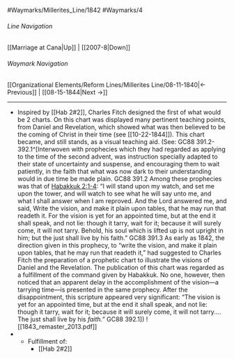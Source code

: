 #Waymarks/Millerites_Line/1842
#Waymarks/4
###### Line Navigation
[[Marriage at Cana|Up]] | [[2007-8|Down]]
###### Waymark Navigation
[[Organizational Elements/Reform Lines/Millerites Line/08-11-1840|<- Previous]] | [[08-15-1844|Next ->]]
- - -
- Inspired by [[Hab 2#2]], Charles Fitch designed the first of what would be 2 charts. On this chart was displayed many pertinent teaching points, from Daniel and Revelation, which showed what was then believed to be the coming of Christ in their time (see [[10-22-1844]]). This chart became, and still stands, as a visual teaching aid. (See: GC88 391.2-392.1^[Interwoven with prophecies which they had regarded as applying to the time of the second advent, was instruction specially adapted to their state of uncertainty and suspense, and encouraging them to wait patiently, in the faith that what was now dark to their understanding would in due time be made plain. GC88 391.2
Among these prophecies was that of [Habakkuk 2:1-4](1965.46441): “I will stand upon my watch, and set me upon the tower, and will watch to see what he will say unto me, and what I shall answer when I am reproved. And the Lord answered me, and said, Write the vision, and make it plain upon tables, that he may run that readeth it. For the vision is yet for an appointed time, but at the end it shall speak, and not lie: though it tarry, wait for it; because it will surely come, it will not tarry. Behold, his soul which is lifted up is not upright in him; but the just shall live by his faith.” GC88 391.3
As early as 1842, the direction given in this prophecy, to “write the vision, and make it plain upon tables, that he may run that readeth it,” had suggested to Charles Fitch the preparation of a prophetic chart to illustrate the visions of Daniel and the Revelation. The publication of this chart was regarded as a fulfillment of the command given by Habakkuk. No one, however, then noticed that an apparent delay in the accomplishment of the vision—a tarrying time—is presented in the same prophecy. After the disappointment, this scripture appeared very significant: “The vision is yet for an appointed time, but at the end it shall speak, and not lie: though it tarry, wait for it; because it will surely come, it will not tarry.... The just shall live by his _faith.”_ GC88 392.1])
	![[1843_remaster_2013.pdf]]
-  - Fulfillment of:
		- [[Hab 2#2]]